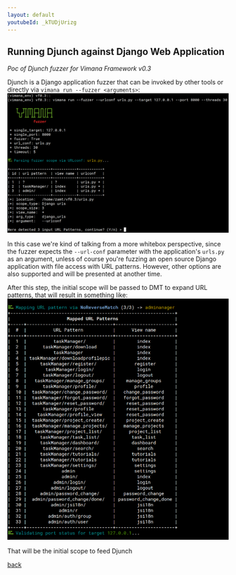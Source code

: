 ```yaml
---
layout: default
youtubeId: _kTUDjUrizg
---
```


## Running Djunch against Django Web Application

_Poc of Djunch fuzzer for Vimana Framework v0.3_

Djunch is a Django application fuzzer that can be invoked by other tools or directly via `vimana run --fuzzer <arguments>`:
![Alt text](https://github.com/s4dhulabs/s4dhulabs.github.io/blob/master/resources/imgs/run_fuzzer2.png?raw=true "VIMANAFRAMEWORK")

In this case we're kind of talking from a more whitebox perspective, since the fuzzer expects the `--url-conf` parameter with the application's `urls.py` as an argument, unless of course you're fuzzing an open source Django application with file access with URL patterns. However, other options are also supported and will be presented at another time.

After this step, the initial scope will be passed to DMT to expand URL patterns, that will result in something like:
![Alt text](https://github.com/s4dhulabs/s4dhulabs.github.io/blob/master/resources/imgs/run_fuzzer3.png?raw=true "VIMANAFRAMEWORK")

That will be the initial scope to feed Djunch


[back](./index.html)
